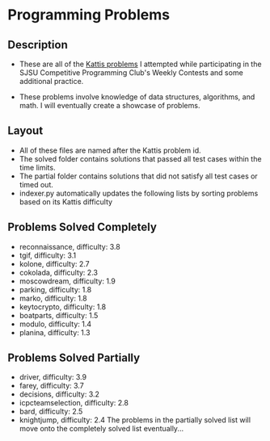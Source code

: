 # Programming Problems
## Description
* These are all of the [Kattis problems](https://open.kattis.com/) I attempted while participating in the SJSU Competitive Programming Club's Weekly Contests and some additional practice. 

* These problems involve knowledge of data structures, algorithms, and math.
I will eventually create a showcase of problems. 

## Layout
* All of these files are named after the Kattis problem id. 
* The solved folder contains solutions that passed all test cases within the time limits.
* The partial folder contains solutions that did not satisfy all test cases or timed out. 
* indexer.py automatically updates the following lists by sorting problems based on its Kattis difficulty
## Problems Solved Completely
* reconnaissance, difficulty: 3.8
* tgif, difficulty: 3.1
* kolone, difficulty: 2.7
* cokolada, difficulty: 2.3
* moscowdream, difficulty: 1.9
* parking, difficulty: 1.8
* marko, difficulty: 1.8
* keytocrypto, difficulty: 1.8
* boatparts, difficulty: 1.5
* modulo, difficulty: 1.4
* planina, difficulty: 1.3
## Problems Solved Partially
* driver, difficulty: 3.9
* farey, difficulty: 3.7
* decisions, difficulty: 3.2
* icpcteamselection, difficulty: 2.8
* bard, difficulty: 2.5
* knightjump, difficulty: 2.4
The problems in the partially solved list will move onto the completely solved list eventually...